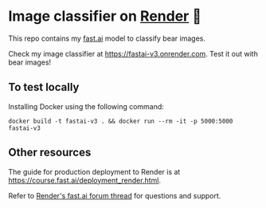 # Image classifier on [Render](https://render.com) :bear:

This repo contains my [fast.ai](https://github.com/fastai/fastai) model to classify bear images.

Check my image classifier at https://fastai-v3.onrender.com. Test it out with bear images!

## To test locally

Installing Docker using the following command:

```
docker build -t fastai-v3 . && docker run --rm -it -p 5000:5000 fastai-v3
```

## Other resources

The guide for production deployment to Render is at https://course.fast.ai/deployment_render.html.

Refer to [Render's fast.ai forum thread](https://forums.fast.ai/t/deployment-platform-render/33953) for questions and support.
